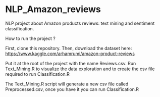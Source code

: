 # NLP_Amazon_reviews
NLP project about Amazon products reviews: text mining and sentiment classification.

How to run the project ?

First, clone this repository. Then, download the dataset here: https://www.kaggle.com/arhamrumi/amazon-product-reviews

Put it at the root of the project with the name Reviews.csv. Run Text_Mining.R to visualize the data exploration and to create the csv file required to run Classification.R

The Text_Mining.R script will generate a new csv file called Preprocessed.csv, once you have it you can run Classification.R
